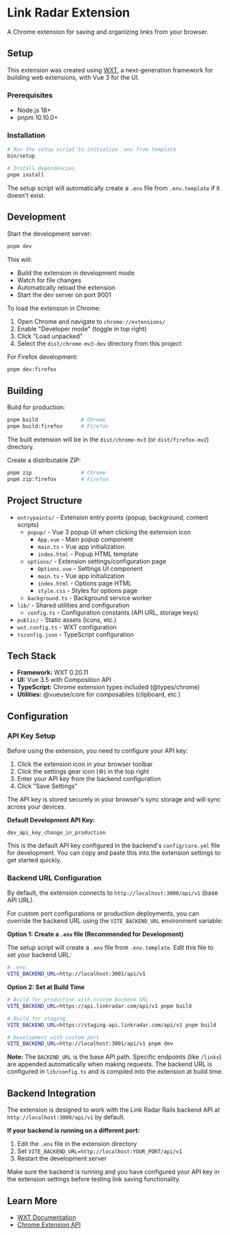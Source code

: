 # Link Radar Extension

A Chrome extension for saving and organizing links from your browser.

## Setup

This extension was created using [WXT](https://wxt.dev/), a next-generation framework for building web extensions, with Vue 3 for the UI.

### Prerequisites

- Node.js 18+
- pnpm 10.10.0+

### Installation

```bash
# Run the setup script to initialize .env from template
bin/setup

# Install dependencies
pnpm install
```

The setup script will automatically create a `.env` file from `.env.template` if it doesn't exist.

## Development

Start the development server:

```bash
pnpm dev
```

This will:

- Build the extension in development mode
- Watch for file changes
- Automatically reload the extension
- Start the dev server on port 9001

To load the extension in Chrome:

1. Open Chrome and navigate to `chrome://extensions/`
2. Enable "Developer mode" (toggle in top right)
3. Click "Load unpacked"
4. Select the `dist/chrome-mv3-dev` directory from this project

For Firefox development:

```bash
pnpm dev:firefox
```

## Building

Build for production:

```bash
pnpm build              # Chrome
pnpm build:firefox      # Firefox
```

The built extension will be in the `dist/chrome-mv3` (or `dist/firefox-mv2`) directory.

Create a distributable ZIP:

```bash
pnpm zip                # Chrome
pnpm zip:firefox        # Firefox
```

## Project Structure

- `entrypoints/` - Extension entry points (popup, background, content scripts)
  - `popup/` - Vue 3 popup UI when clicking the extension icon
    - `App.vue` - Main popup component
    - `main.ts` - Vue app initialization
    - `index.html` - Popup HTML template
  - `options/` - Extension settings/configuration page
    - `Options.vue` - Settings UI component
    - `main.ts` - Vue app initialization
    - `index.html` - Options page HTML
    - `style.css` - Styles for options page
  - `background.ts` - Background service worker
- `lib/` - Shared utilities and configuration
  - `config.ts` - Configuration constants (API URL, storage keys)
- `public/` - Static assets (icons, etc.)
- `wxt.config.ts` - WXT configuration
- `tsconfig.json` - TypeScript configuration

## Tech Stack

- **Framework:** WXT 0.20.11
- **UI:** Vue 3.5 with Composition API
- **TypeScript:** Chrome extension types included (@types/chrome)
- **Utilities:** @vueuse/core for composables (clipboard, etc.)

## Configuration

### API Key Setup

Before using the extension, you need to configure your API key:

1. Click the extension icon in your browser toolbar
2. Click the settings gear icon (⚙️) in the top right
3. Enter your API key from the backend configuration
4. Click "Save Settings"

The API key is stored securely in your browser's sync storage and will sync across your devices.

**Default Development API Key:**

```
dev_api_key_change_in_production
```

This is the default API key configured in the backend's `config/core.yml` file for development. You can copy and paste this into the extension settings to get started quickly.

### Backend URL Configuration

By default, the extension connects to `http://localhost:3000/api/v1` (base API URL).

For custom port configurations or production deployments, you can override the backend URL using the `VITE_BACKEND_URL` environment variable:

**Option 1: Create a `.env` file (Recommended for Development)**

The setup script will create a `.env` file from `.env.template`. Edit this file to set your backend URL:

```bash
# .env
VITE_BACKEND_URL=http://localhost:3001/api/v1
```

**Option 2: Set at Build Time**

```bash
# Build for production with custom backend URL
VITE_BACKEND_URL=https://api.linkradar.com/api/v1 pnpm build

# Build for staging
VITE_BACKEND_URL=https://staging-api.linkradar.com/api/v1 pnpm build

# Development with custom port
VITE_BACKEND_URL=http://localhost:3001/api/v1 pnpm dev
```

**Note:** The `BACKEND_URL` is the base API path. Specific endpoints (like `/links`) are appended automatically when making requests. The backend URL is configured in `lib/config.ts` and is compiled into the extension at build time.

## Backend Integration

The extension is designed to work with the Link Radar Rails backend API at `http://localhost:3000/api/v1` by default.

**If your backend is running on a different port:**

1. Edit the `.env` file in the extension directory
2. Set `VITE_BACKEND_URL=http://localhost:YOUR_PORT/api/v1`
3. Restart the development server

Make sure the backend is running and you have configured your API key in the extension settings before testing link saving functionality.

## Learn More

- [WXT Documentation](https://wxt.dev/)
- [Chrome Extension API](https://developer.chrome.com/docs/extensions/)
